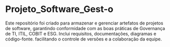 # Projeto_Software_Gest-o
Este repositório foi criado para armazenar e gerenciar artefatos de projetos de software, garantindo conformidade com as boas práticas de Governança de TI, ITIL, COBIT e ESG. Inclui requisitos, documentações, diagramas e código-fonte. facilitando o controle de versões e a colaboração da equipe.
